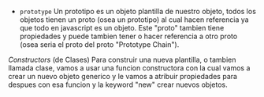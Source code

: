 * `prototype`
 Un prototipo es un objeto plantilla de nuestro objeto, todos los objetos tienen un proto (osea un prototipo) al cual hacen referencia ya que todo en javascript es un objeto. Este "proto" tambien tiene propiedades y puede tambien tener o hacer referencia a otro proto (osea seria el proto del proto "Prototype Chain").

_Constructors_ (de Clases)
 Para construir una nueva plantilla, o tambien llamada clase, vamos a usar una funcion constructora con la cual vamos a crear un nuevo objeto generico y le vamos a atribuir propiedades para despues con esa funcion y la keyword "new" crear nuevos objetos.

 